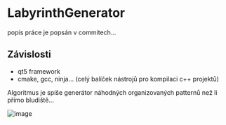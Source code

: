 # LabyrinthGenerator

popis práce je popsán v commitech...

## Závislosti
- qt5 framework
- cmake, gcc, ninja... (celý balíček nástrojů pro kompilaci c++ projektů)

Algoritmus je spíše generátor náhodných organizovaných patternů než li přímo bludiště...

![image](https://user-images.githubusercontent.com/91696187/210182310-3ae5bea2-bd2d-4eed-ab72-bfa42b8caa4d.png)
